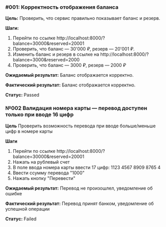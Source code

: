 ### #001: Корректность отображения баланса

**Цель:** Проверить, что сервис правильно показывает баланс и резерв.

**Шаги:**
1. Перейти по ссылке http://localhost:8000/?balance=30000&reserved=20001
2. Проверить, что баланс — 30'000 ₽, резерв — 20'001 ₽.
3. Изменить баланс и резерв в ссылке на http://localhost:8000/?balance=3000&reserved=2000
4. Проверить, что баланс — 3000 ₽, резерв — 2000 ₽

**Ожидаемый результат:**
Баланс отображается корректно.

**Фактический результат:**
Баланс отображается корректно.

**Статус:** Passed


### №002 Валидация номера карты — перевод доступен только при вводе 16 цифр

**Цель** Проверить возможность перевода при вводе больше/меньше цифр в номере карты

**Шаги**
1. Перейти по ссылке http://localhost:8000/?balance=30000&reserved=20001
2. Нажать на рублевый счет
3. В поле ввода номера карты ввести 17 цифр: 1123 4567 8909 8765 4
4. Ввести ссумму перевода "1000"
5. Нажать кнопку "Перевести"

**Ожидаемый результат:**
Перевод не произошлел, уведомление об ошибке

**Фактический результат:**
Перевод принят банком, уведомление об успешной операции

**Статус:** Failed
